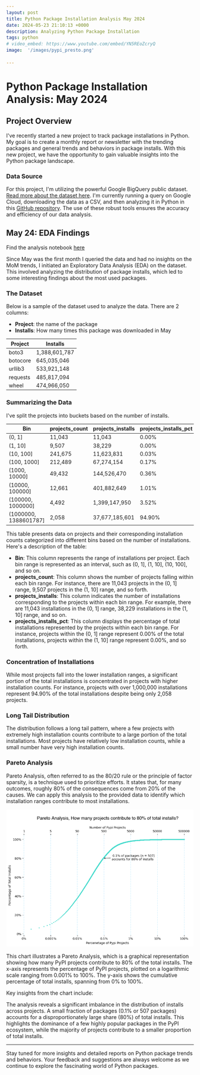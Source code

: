 ```yaml
---
layout: post
title: Python Package Installation Analysis May 2024
date: 2024-05-23 21:10:13 +0000
description: Analyzing Python Package Installation
tags: python
# video_embed: https://www.youtube.com/embed/YN5REoZcryQ
image:  '/images/pypi_presto.png'

---
```


# Python Package Installation Analysis: May 2024

## Project Overview

I've recently started a new project to track package installations in Python. My goal is to create a monthly report or newsletter with the trending packages and general trends and behaviors in package installs. With this new project, we have the opportunity to gain valuable insights into the Python package landscape.

### Data Source

For this project, I'm utilizing the powerful Google BigQuery public dataset. [Read more about the dataset here](https://packaging.python.org/en/latest/guides/analyzing-pypi-package-downloads/). I'm currently running a query on Google Cloud, downloading the data as a CSV, and then analyzing it in Python in this [GitHub repository](https://github.com/AhmedOmarEissa/pypi_analysis). The use of these robust tools ensures the accuracy and efficiency of our data analysis.

## May 24: EDA Findings

Find the analysis notebook [here](https://github.com/AhmedOmarEissa/pypi_analysis/blob/main/notebooks/0_EDA.ipynb)

Since May was the first month I queried the data and had no insights on the MoM trends, I initiated an Exploratory Data Analysis (EDA) on the dataset. This involved analyzing the distribution of package installs, which led to some interesting findings about the most used packages.

### The Dataset

Below is a sample of the dataset used to analyze the data. There are 2 columns:
- **Project**: the name of the package
- **Installs**: How many times this package was downloaded in May

| Project   | Installs   |
|-----------|------------|
| boto3     | 1,388,601,787 |
| botocore  | 645,035,046 |
| urllib3   | 533,921,148 |
| requests  | 485,817,094 |
| wheel     | 474,966,050 |

### Summarizing the Data

I've split the projects into buckets based on the number of installs.

| Bin                     | projects_count | projects_installs | projects_installs_pct |
|-------------------------|----------------|-------------------|-----------------------|
| (0, 1]                  | 11,043         | 11,043            | 0.00%                 |
| (1, 10]                 | 9,507          | 38,229            | 0.00%                 |
| (10, 100]               | 241,675        | 11,623,831        | 0.03%                 |
| (100, 1000]             | 212,489        | 67,274,154        | 0.17%                 |
| (1000, 10000]           | 49,432         | 144,526,470       | 0.36%                 |
| (10000, 100000]         | 12,661         | 401,882,649       | 1.01%                 |
| (100000, 1000000]       | 4,492          | 1,399,147,950     | 3.52%                 |
| (1000000, 1388601787]   | 2,058          | 37,677,185,601    | 94.90%                |

This table presents data on projects and their corresponding installation counts categorized into different bins based on the number of installations. Here's a description of the table:

- **Bin**: This column represents the range of installations per project. Each bin range is represented as an interval, such as (0, 1], (1, 10], (10, 100], and so on.
- **projects_count**: This column shows the number of projects falling within each bin range. For instance, there are 11,043 projects in the (0, 1] range, 9,507 projects in the (1, 10] range, and so forth.
- **projects_installs**: This column indicates the number of installations corresponding to the projects within each bin range. For example, there are 11,043 installations in the (0, 1] range, 38,229 installations in the (1, 10] range, and so on.
- **projects_installs_pct**: This column displays the percentage of total installations represented by the projects within each bin range. For instance, projects within the (0, 1] range represent 0.00% of the total installations, projects within the (1, 10] range represent 0.00%, and so forth.

### Concentration of Installations

While most projects fall into the lower installation ranges, a significant portion of the total installations is concentrated in projects with higher installation counts. For instance, projects with over 1,000,000 installations represent 94.90% of the total installations despite being only 2,058 projects.

### Long Tail Distribution

The distribution follows a long tail pattern, where a few projects with extremely high installation counts contribute to a large portion of the total installations. Most projects have relatively low installation counts, while a small number have very high installation counts.

### Pareto Analysis

Pareto Analysis, often referred to as the 80/20 rule or the principle of factor sparsity, is a technique used to prioritize efforts. It states that, for many outcomes, roughly 80% of the consequences come from 20% of the causes. We can apply this analysis to the provided data to identify which installation ranges contribute to most installations.

![Pareto Analysis](/images/pypi_presto.png)


This chart illustrates a Pareto Analysis, which is a graphical representation showing how many PyPI projects contribute to 80% of the total installs. The x-axis represents the percentage of PyPI projects, plotted on a logarithmic scale ranging from 0.001% to 100%. The y-axis shows the cumulative percentage of total installs, spanning from 0% to 100%.

Key insights from the chart include:

The analysis reveals a significant imbalance in the distribution of installs across projects.
A small fraction of packages (0.1% or 507 packages) accounts for a disproportionately large share (80%) of total installs.
This highlights the dominance of a few highly popular packages in the PyPI ecosystem, while the majority of projects contribute to a smaller proportion of total installs.

---

Stay tuned for more insights and detailed reports on Python package trends and behaviors. Your feedback and suggestions are always welcome as we continue to explore the fascinating world of Python packages.

